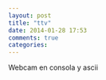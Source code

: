 ```yaml
---
layout: post
title: "ttv"
date: 2014-01-28 17:53
comments: true
categories: 
---
```

Webcam en consola y ascii

